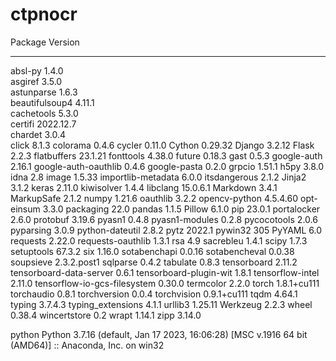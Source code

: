 # ctpnocr

Package                      Version
---------------------------- -----------
absl-py                      1.4.0      
asgiref                      3.5.0      
astunparse                   1.6.3      
beautifulsoup4               4.11.1     
cachetools                   5.3.0      
certifi                      2022.12.7  
chardet                      3.0.4      
click                        8.1.3
colorama                     0.4.6
cycler                       0.11.0
Cython                       0.29.32
Django                       3.2.12
Flask                        2.2.3
flatbuffers                  23.1.21
fonttools                    4.38.0
future                       0.18.3
gast                         0.5.3
google-auth                  2.16.1
google-auth-oauthlib         0.4.6
google-pasta                 0.2.0
grpcio                       1.51.1
h5py                         3.8.0
idna                         2.8
image                        1.5.33
importlib-metadata           6.0.0
itsdangerous                 2.1.2
Jinja2                       3.1.2
keras                        2.11.0
kiwisolver                   1.4.4
libclang                     15.0.6.1
Markdown                     3.4.1
MarkupSafe                   2.1.2
numpy                        1.21.6
oauthlib                     3.2.2
opencv-python                4.5.4.60
opt-einsum                   3.3.0
packaging                    22.0
pandas                       1.1.5
Pillow                       6.1.0
pip                          23.0.1
portalocker                  2.6.0
protobuf                     3.19.6
pyasn1                       0.4.8
pyasn1-modules               0.2.8
pycocotools                  2.0.6
pyparsing                    3.0.9
python-dateutil              2.8.2
pytz                         2022.1
pywin32                      305
PyYAML                       6.0
requests                     2.22.0
requests-oauthlib            1.3.1
rsa                          4.9
sacrebleu                    1.4.1
scipy                        1.7.3
setuptools                   67.3.2
six                          1.16.0
sotabenchapi                 0.0.16
sotabencheval                0.0.38
soupsieve                    2.3.2.post1
sqlparse                     0.4.2
tabulate                     0.8.3
tensorboard                  2.11.2
tensorboard-data-server      0.6.1
tensorboard-plugin-wit       1.8.1
tensorflow-intel             2.11.0
tensorflow-io-gcs-filesystem 0.30.0
termcolor                    2.2.0
torch                        1.8.1+cu111
torchaudio                   0.8.1
torchversion                 0.0.4
torchvision                  0.9.1+cu111
tqdm                         4.64.1
typing                       3.7.4.3
typing_extensions            4.1.1
urllib3                      1.25.11
Werkzeug                     2.2.3
wheel                        0.38.4
wincertstore                 0.2
wrapt                        1.14.1
zipp                         3.14.0


python
Python 3.7.16 (default, Jan 17 2023, 16:06:28) [MSC v.1916 64 bit (AMD64)] :: Anaconda, Inc. on win32


